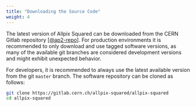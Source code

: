 ```yaml
---
title: "Downloading the Source Code"
weight: 4
---
```


The latest version of Allpix Squared can be downloaded from the CERN Gitlab
repository \[[@ap2-repo]\]. For production environments it is recommended
to only download and use tagged software versions, as many of the available
git branches are considered development versions and might exhibit
unexpected behavior.

For developers, it is recommended to always use the latest available
version from the git `master` branch. The software repository can be
cloned as follows:
```sh
git clone https://gitlab.cern.ch/allpix-squared/allpix-squared
cd allpix-squared
```


[@ap2-repo]: https://gitlab.cern.ch/allpix-squared/allpix-squared
